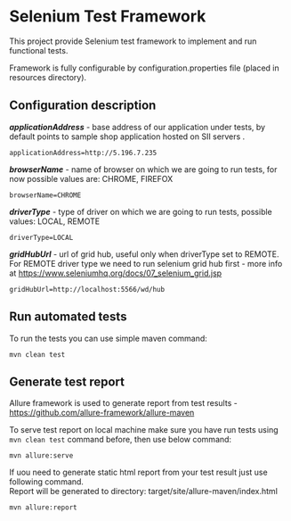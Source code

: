 # Selenium Test Framework  
This project provide Selenium test framework to implement and run functional tests.  
  
Framework is fully configurable by configuration.properties file (placed in resources directory).  
  

## Configuration description

 

***applicationAddress*** - base address of our application under tests, by default points to sample shop application hosted on SII servers .
```  
applicationAddress=http://5.196.7.235  
```  
  
***browserName*** - name of browser on which we are going to run tests, for now possible values are: CHROME, FIREFOX  
```  
browserName=CHROME  
```  
  
***driverType*** - type of driver on which we are going to run tests, possible values: LOCAL, REMOTE
```  
driverType=LOCAL  
```  
  
***gridHubUrl*** - url of grid hub, useful only when driverType set to REMOTE.  
For REMOTE driver type we need to run selenium grid hub first - more info at https://www.seleniumhq.org/docs/07_selenium_grid.jsp  
```  
gridHubUrl=http://localhost:5566/wd/hub  
```  
  

## Run automated tests

  
To run the tests you can use simple maven command:  
```  
mvn clean test  
```  
  

## Generate test report

  
Allure framework is used to generate report from test results - https://github.com/allure-framework/allure-maven  

To serve test report on local machine make sure you have run tests using `mvn clean test` command before, then use below command:  
```  
mvn allure:serve  
```  

If uou need to generate static html report from your test result just use following command.  
Report will be generated tо directory: target/site/allure-maven/index.html  
```  
mvn allure:report  
```